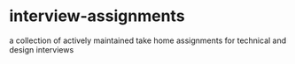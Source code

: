 # interview-assignments
a collection of actively maintained take home assignments for technical and design interviews
